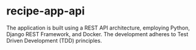 # recipe-app-api
The application is built using a REST API architecture, employing Python, Django REST Framework, and Docker. The development adheres to Test Driven Development (TDD) principles.
